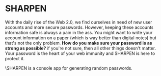 # SHARPEN
With the daily rise of the Web 2.0, we find ourselves in need of new user accounts and more secure passwords. However, keeping these accounts information safe is always a pain in the ass. You might want to write your account information on a paper (which is way better than digital notes) but that's not the only problem. **How do you make sure your password is as strong as possible?** if you're not sure, then all other things doesn't matter. Your password is the heart of your web immunity and SHARPEN is here to protect it.

\SHARPEN is a console app for generating random passwords.
